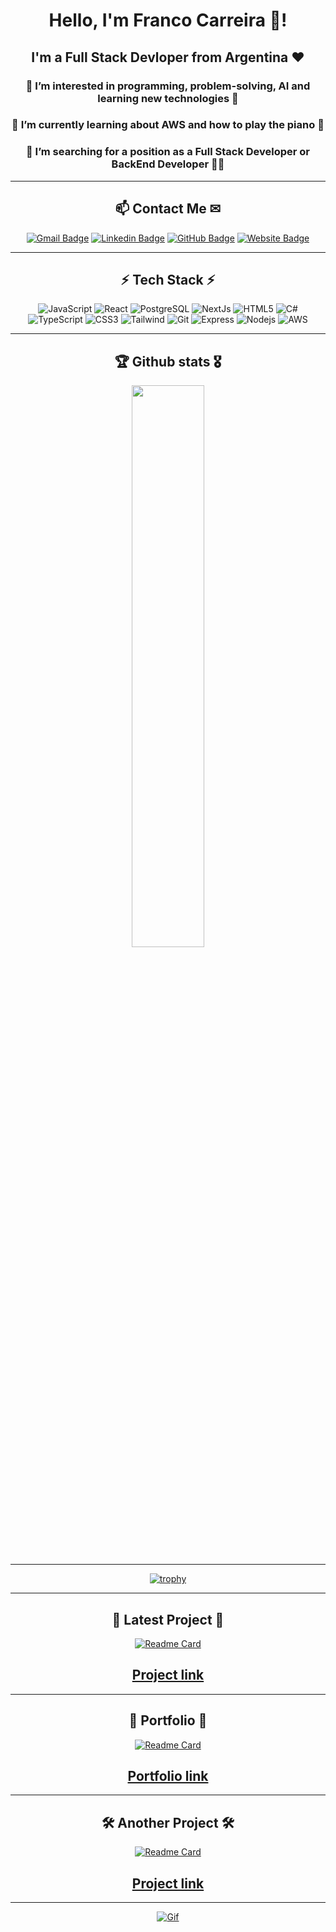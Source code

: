 <div align="center">
  <h1>Hello, I'm Franco Carreira 👋!</h1>
  <h2>I'm a Full Stack Devloper from Argentina ❤</h2>
  <h3>👀 I’m interested in programming, problem-solving, AI and learning new technologies 🔬 </h3>
  <h3>🌱 I’m currently learning about AWS and how to play the piano 🎹 </h3>
  <h3>💞️ I’m searching for a position as a Full Stack Developer or BackEnd Developer 👨‍💻 </h3> 
</div>

<hr>

<div align="center">

  ## 📫 Contact Me ✉
</div>

<div align="center">
  
  [![Gmail Badge](https://img.shields.io/badge/-carreirafranco@gmail.com-c14438?style=for-the-badge&logo=Gmail&logoColor=white&link=mailto:carreirafranco@gmail.com)](mailto:carreirafranco@gmail.com)
  [![Linkedin Badge](https://img.shields.io/badge/-francocarreira-blue?style=for-the-badge&logo=Linkedin&logoColor=white&link=https://www.linkedin.com/in/franco-carreira-243b6523b)](https://www.linkedin.com/in/franco-carreira-243b6523b)
  [![GitHub Badge](https://img.shields.io/badge/-GitHub-181717?style=for-the-badge&logo=github&logoColor=white&link=https://github.com/LFranCarreira)](https://github.com/LFranCarreira)
  [![Website Badge](https://img.shields.io/badge/Portfolio-000000?style=for-the-badge&logo=About.me&logoColor=white)](https://lfrancarreiraportfolio.vercel.app/)
</div>
<hr>
<div align="center">
  
## ⚡ Tech Stack ⚡
</div>

<div align="center">

  ![JavaScript](https://img.shields.io/badge/-JavaScript-808080?style=for-the-badge&logo=javascript)
  ![React](https://img.shields.io/badge/React-20232A?style=for-the-badge&logo=react&logoColor=61DAFB)
  ![PostgreSQL](https://img.shields.io/badge/PostgreSQL-316192?style=for-the-badge&logo=postgresql&logoColor=white)
  ![NextJs](https://img.shields.io/badge/next.js-000000?style=for-the-badge&logo=nextdotjs&logoColor=white)
  ![HTML5](https://img.shields.io/badge/-HTML5-E34F26?style=for-the-badge&logo=html5&logoColor=white)
  ![C#](https://img.shields.io/badge/C%23-239120?style=for-the-badge&logo=c-sharp&logoColor=white)
  ![TypeScript](https://img.shields.io/badge/TypeScript-007ACC?style=for-the-badge&logo=typescript&logoColor=white)
  ![CSS3](https://img.shields.io/badge/-CSS3-1572B6?style=for-the-badge&logo=css3)
  ![Tailwind](https://img.shields.io/badge/Tailwind_CSS-38B2AC?style=for-the-badge&logo=tailwind-css&logoColor=white)
  ![Git](https://img.shields.io/badge/-Git-black?style=for-the-badge&logo=git)
  ![Express](https://img.shields.io/badge/Express.js-000000?style=for-the-badge&logo=express&logoColor=white)
  ![Nodejs](https://img.shields.io/badge/-Nodejs-black?style=for-the-badge&logo=Node.js)
  ![AWS](https://img.shields.io/badge/Amazon_AWS-FF9900?style=for-the-badge&logo=amazonaws&logoColor=white)
  
</div>

<hr>

<div align="center">

  ## 🏆 Github stats 🎖

  <img  src="https://github-readme-streak-stats.herokuapp.com/?user=LFranCarreira&theme=dark" width="48%" >
  
  <hr>
  
  [![trophy](https://github-profile-trophy.vercel.app/?username=lfrancarreira&theme=gruvbox&no-frame=true&rank=SSS,SS,S,AAA,AA,A&row=2&column=3&margin-w=15)](https://github.com/lfrancarreira/github-profile-trophy)
  
</div>

<hr>

<div align="center">

  ## 💾 Latest Project 💾
  
  [![Readme Card](https://github-readme-stats.vercel.app/api/pin/?username=cyor10&repo=PF-HyperEvent)](https://github.com/cyor10/PF-HyperEvent)

  <h2>
    <a href="https://hyperevent-fe.vercel.app/" target="_blank" rel="noopener">Project link</a>
  </h2>
  
</div>

<hr>

<div align="center">
  
  ## 💼 Portfolio 💼
  
  [![Readme Card](https://github-readme-stats.vercel.app/api/pin/?username=lfrancarreira&repo=portfolio)](https://github.com/lfrancarreira/portfolio)
  
  <h2>
    <a href="https://lfrancarreiraportfolio.vercel.app/" target="_blank" rel="noopener">
        Portfolio link
    </a>
      
  </h2>

</div>

<hr>

<div align="center">
  
  ## 🛠 Another Project 🛠

   [![Readme Card](https://github-readme-stats.vercel.app/api/pin/?username=lfrancarreira&repo=calculator)](https://github.com/lfrancarreira/calculator)

  <h2>
    <a href="https://lfrancarreira-calculator.vercel.app/" target="_blank" rel="noopener">Project link</a>
  </h2>
  
</div>

<hr>

<div align="center">
  
  [![Gif](https://www.lambdatest.com/resources/images/news24.gif)](https://lfrancarreiraportfolio.vercel.app)
  
</div>
